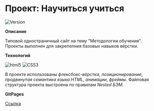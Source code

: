 # Проект: Научиться учиться

<img alt="Version" src="https://img.shields.io/badge/version-1.0.0-blue.svg?cacheSeconds=2592000" />

**Описание**

Типовой одностраничный сайт на тему "Методологии обучения". Проекты выполнен для закрепелния базовых навыков вёрстки.

**Технологий**

<img alt="html5" src="https://img.shields.io/badge/-HTML5-E34F26?style=flat-square&logo=html5&logoColor=white" /> <img alt="CSS3" src="https://img.shields.io/badge/-CSS3-1572B6?style=flat-square&logo=css3" />

В проекте использованы *флексбокс-вёрстка*, *позиционирование*, *продвинутая семантика языка HTML*, *анимации*, *фреймы*. Файловая структура проекта выстроена по правилам *Nested БЭМ*.

**GitPages**

[Ссылка](https://sholq.github.io/how-to-learn/)
